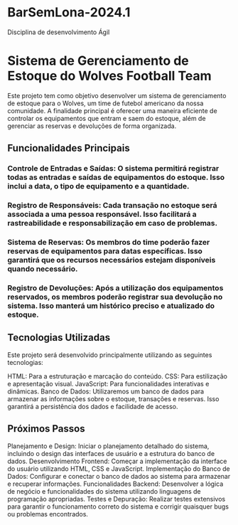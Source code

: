 # BarSemLona-2024.1
Disciplina de desenvolvimento Ágil
# Sistema de Gerenciamento de Estoque do Wolves Football Team
Este projeto tem como objetivo desenvolver um sistema de gerenciamento de estoque para o Wolves, um time de futebol americano da nossa comunidade. A finalidade principal é oferecer uma maneira eficiente de controlar os equipamentos que entram e saem do estoque, além de gerenciar as reservas e devoluções de forma organizada.

## Funcionalidades Principais
### Controle de Entradas e Saídas: O sistema permitirá registrar todas as entradas e saídas de equipamentos do estoque. Isso inclui a data, o tipo de equipamento e a quantidade.

### Registro de Responsáveis: Cada transação no estoque será associada a uma pessoa responsável. Isso facilitará a rastreabilidade e responsabilização em caso de problemas.

### Sistema de Reservas: Os membros do time poderão fazer reservas de equipamentos para datas específicas. Isso garantirá que os recursos necessários estejam disponíveis quando necessário.

### Registro de Devoluções: Após a utilização dos equipamentos reservados, os membros poderão registrar sua devolução no sistema. Isso manterá um histórico preciso e atualizado do estoque.

## Tecnologias Utilizadas
Este projeto será desenvolvido principalmente utilizando as seguintes tecnologias:

HTML: Para a estruturação e marcação do conteúdo.
CSS: Para estilização e apresentação visual.
JavaScript: Para funcionalidades interativas e dinâmicas.
Banco de Dados: Utilizaremos um banco de dados para armazenar as informações sobre o estoque, transações e reservas. Isso garantirá a persistência dos dados e facilidade de acesso.

## Próximos Passos
Planejamento e Design: Iniciar o planejamento detalhado do sistema, incluindo o design das interfaces de usuário e a estrutura do banco de dados.
Desenvolvimento Frontend: Começar a implementação da interface do usuário utilizando HTML, CSS e JavaScript.
Implementação do Banco de Dados: Configurar e conectar o banco de dados ao sistema para armazenar e recuperar informações.
Funcionalidades Backend: Desenvolver a lógica de negócio e funcionalidades do sistema utilizando linguagens de programação apropriadas.
Testes e Depuração: Realizar testes extensivos para garantir o funcionamento correto do sistema e corrigir quaisquer bugs ou problemas encontrados.
